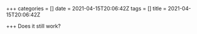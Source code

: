 +++
categories = []
date = 2021-04-15T20:06:42Z
tags = []
title = 2021-04-15T20:06:42Z

+++
Does it still work?
